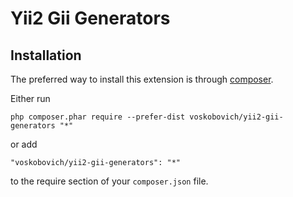 Yii2 Gii Generators
================================

Installation
------------

The preferred way to install this extension is through [composer](http://getcomposer.org/download/).

Either run

```
php composer.phar require --prefer-dist voskobovich/yii2-gii-generators "*"
```

or add

```
"voskobovich/yii2-gii-generators": "*"
```

to the require section of your `composer.json` file.